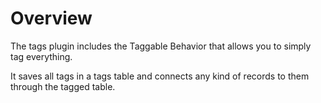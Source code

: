 Overview
========

The tags plugin includes the Taggable Behavior that allows you to simply tag everything.

It saves all tags in a tags table and connects any kind of records to them through the tagged table.